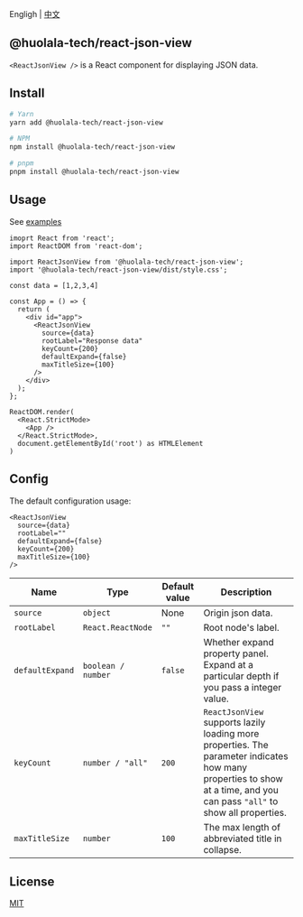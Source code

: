 Engligh | [中文](./README_ZH.md)

## @huolala-tech/react-json-view

`<ReactJsonView />` is a React component for displaying JSON data.

## Install

```bash
# Yarn
yarn add @huolala-tech/react-json-view

# NPM
npm install @huolala-tech/react-json-view

# pnpm
pnpm install @huolala-tech/react-json-view
```

## Usage

See [examples](./examples/)

```tsx
imoprt React from 'react';
import ReactDOM from 'react-dom';

import ReactJsonView from '@huolala-tech/react-json-view';
import '@huolala-tech/react-json-view/dist/style.css';

const data = [1,2,3,4]

const App = () => {
  return (
    <div id="app">
      <ReactJsonView
        source={data}
        rootLabel="Response data"
        keyCount={200}
        defaultExpand={false}
        maxTitleSize={100}
      />
    </div>
  );
};

ReactDOM.render(
  <React.StrictMode>
    <App />
  </React.StrictMode>,
  document.getElementById('root') as HTMLElement
)
```

## Config

The default configuration usage:

```tsx
<ReactJsonView
  source={data}
  rootLabel=""
  defaultExpand={false}
  keyCount={200}
  maxTitleSize={100}
/>
```

| Name            | Type               | Default value | Description                                                  |
| --------------- | ------------------ | ------------- | ------------------------------------------------------------ |
| `source`        | `object`           | None          | Origin json data.                                            |
| `rootLabel`     | `React.ReactNode`  | `""`          | Root node's label.                                           |
| `defaultExpand` | `boolean / number` | `false`       | Whether expand property panel. Expand at a particular depth if you pass a integer value. |
| `keyCount`      | `number / "all"`   | `200`         | `ReactJsonView` supports lazily loading more properties. The parameter indicates how many properties to show at a time, and you can pass `"all"` to show all properties. |
| `maxTitleSize`  | `number`           | `100`         | The max length of abbreviated title in collapse.             |

## License

[MIT](https://opensource.org/licenses/MIT)
